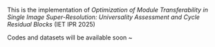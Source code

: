 This is the implementation of *Optimization of Module Transferability in Single Image Super-Resolution: Universality Assessment and Cycle Residual Blocks* (IET IPR 2025)

Codes and datasets will be available soon ~

